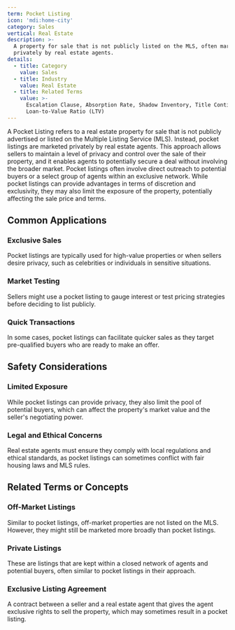 ```yaml
---
term: Pocket Listing
icon: 'mdi:home-city'
category: Sales
vertical: Real Estate
description: >-
  A property for sale that is not publicly listed on the MLS, often marketed
  privately by real estate agents.
details:
  - title: Category
    value: Sales
  - title: Industry
    value: Real Estate
  - title: Related Terms
    value: >-
      Escalation Clause, Absorption Rate, Shadow Inventory, Title Contingency,
      Loan-to-Value Ratio (LTV)
---
```

A Pocket Listing refers to a real estate property for sale that is not publicly advertised or listed on the Multiple Listing Service (MLS). Instead, pocket listings are marketed privately by real estate agents. This approach allows sellers to maintain a level of privacy and control over the sale of their property, and it enables agents to potentially secure a deal without involving the broader market. Pocket listings often involve direct outreach to potential buyers or a select group of agents within an exclusive network. While pocket listings can provide advantages in terms of discretion and exclusivity, they may also limit the exposure of the property, potentially affecting the sale price and terms.

## Common Applications

### Exclusive Sales
Pocket listings are typically used for high-value properties or when sellers desire privacy, such as celebrities or individuals in sensitive situations.

### Market Testing
Sellers might use a pocket listing to gauge interest or test pricing strategies before deciding to list publicly.

### Quick Transactions
In some cases, pocket listings can facilitate quicker sales as they target pre-qualified buyers who are ready to make an offer.

## Safety Considerations

### Limited Exposure
While pocket listings can provide privacy, they also limit the pool of potential buyers, which can affect the property's market value and the seller's negotiating power.

### Legal and Ethical Concerns
Real estate agents must ensure they comply with local regulations and ethical standards, as pocket listings can sometimes conflict with fair housing laws and MLS rules.

## Related Terms or Concepts

### Off-Market Listings
Similar to pocket listings, off-market properties are not listed on the MLS. However, they might still be marketed more broadly than pocket listings.

### Private Listings
These are listings that are kept within a closed network of agents and potential buyers, often similar to pocket listings in their approach.

### Exclusive Listing Agreement
A contract between a seller and a real estate agent that gives the agent exclusive rights to sell the property, which may sometimes result in a pocket listing.

